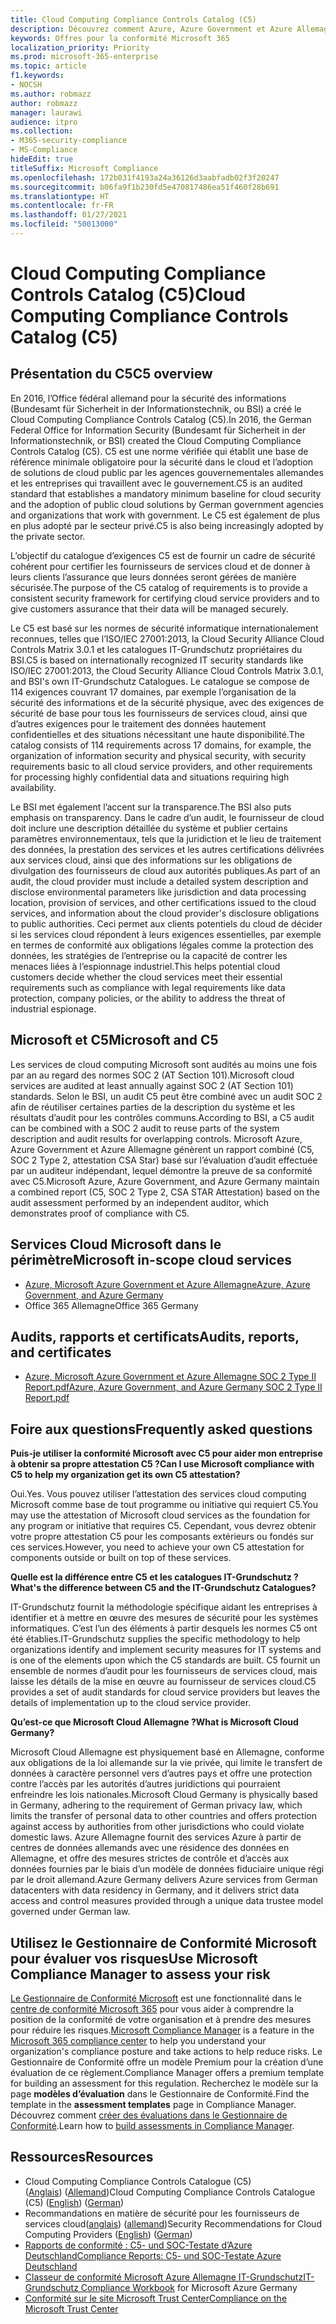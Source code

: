 ```yaml
---
title: Cloud Computing Compliance Controls Catalog (C5)
description: Découvrez comment Azure, Azure Government et Azure Allemagne ont prouvé leur conformité au Cloud Computing Compliance Controls Catalog (C5).
keywords: Offres pour la conformité Microsoft 365
localization_priority: Priority
ms.prod: microsoft-365-enterprise
ms.topic: article
f1.keywords:
- NOCSH
ms.author: robmazz
author: robmazz
manager: laurawi
audience: itpro
ms.collection:
- M365-security-compliance
- MS-Compliance
hideEdit: true
titleSuffix: Microsoft Compliance
ms.openlocfilehash: 172b031f4193a24a36126d3aabfadb02f3f20247
ms.sourcegitcommit: b06fa9f1b230fd5e470817486ea51f460f28b691
ms.translationtype: HT
ms.contentlocale: fr-FR
ms.lasthandoff: 01/27/2021
ms.locfileid: "50013000"
---
```

# <a name="cloud-computing-compliance-controls-catalog-c5"></a><span data-ttu-id="adf4b-104">Cloud Computing Compliance Controls Catalog (C5)</span><span class="sxs-lookup"><span data-stu-id="adf4b-104">Cloud Computing Compliance Controls Catalog (C5)</span></span>

## <a name="c5-overview"></a><span data-ttu-id="adf4b-105">Présentation du C5</span><span class="sxs-lookup"><span data-stu-id="adf4b-105">C5 overview</span></span>

<span data-ttu-id="adf4b-106">En 2016, l’Office fédéral allemand pour la sécurité des informations (Bundesamt für Sicherheit in der Informationstechnik, ou BSI) a créé le Cloud Computing Compliance Controls Catalog (C5).</span><span class="sxs-lookup"><span data-stu-id="adf4b-106">In 2016, the German Federal Office for Information Security (Bundesamt für Sicherheit in der Informationstechnik, or BSI) created the Cloud Computing Compliance Controls Catalog (C5).</span></span> <span data-ttu-id="adf4b-107">C5 est une norme vérifiée qui établit une base de référence minimale obligatoire pour la sécurité dans le cloud et l’adoption de solutions de cloud public par les agences gouvernementales allemandes et les entreprises qui travaillent avec le gouvernement.</span><span class="sxs-lookup"><span data-stu-id="adf4b-107">C5 is an audited standard that establishes a mandatory minimum baseline for cloud security and the adoption of public cloud solutions by German government agencies and organizations that work with government.</span></span> <span data-ttu-id="adf4b-108">Le C5 est également de plus en plus adopté par le secteur privé.</span><span class="sxs-lookup"><span data-stu-id="adf4b-108">C5 is also being increasingly adopted by the private sector.</span></span>

<span data-ttu-id="adf4b-109">L’objectif du catalogue d’exigences C5 est de fournir un cadre de sécurité cohérent pour certifier les fournisseurs de services cloud et de donner à leurs clients l’assurance que leurs données seront gérées de manière sécurisée.</span><span class="sxs-lookup"><span data-stu-id="adf4b-109">The purpose of the C5 catalog of requirements is to provide a consistent security framework for certifying cloud service providers and to give customers assurance that their data will be managed securely.</span></span>

<span data-ttu-id="adf4b-110">Le C5 est basé sur les normes de sécurité informatique internationalement reconnues, telles que l’ISO/IEC 27001:2013, la Cloud Security Alliance Cloud Controls Matrix 3.0.1 et les catalogues IT-Grundschutz propriétaires du BSI.</span><span class="sxs-lookup"><span data-stu-id="adf4b-110">C5 is based on internationally recognized IT security standards like ISO/IEC 27001:2013, the Cloud Security Alliance Cloud Controls Matrix 3.0.1, and BSI's own IT-Grundschutz Catalogues.</span></span> <span data-ttu-id="adf4b-111">Le catalogue se compose de 114 exigences couvrant 17 domaines, par exemple l’organisation de la sécurité des informations et de la sécurité physique, avec des exigences de sécurité de base pour tous les fournisseurs de services cloud, ainsi que d’autres exigences pour le traitement des données hautement confidentielles et des situations nécessitant une haute disponibilité.</span><span class="sxs-lookup"><span data-stu-id="adf4b-111">The catalog consists of 114 requirements across 17 domains, for example, the organization of information security and physical security, with security requirements basic to all cloud service providers, and other requirements for processing highly confidential data and situations requiring high availability.</span></span>

<span data-ttu-id="adf4b-112">Le BSI met également l’accent sur la transparence.</span><span class="sxs-lookup"><span data-stu-id="adf4b-112">The BSI also puts emphasis on transparency.</span></span> <span data-ttu-id="adf4b-113">Dans le cadre d’un audit, le fournisseur de cloud doit inclure une description détaillée du système et publier certains paramètres environnementaux, tels que la juridiction et le lieu de traitement des données, la prestation des services et les autres certifications délivrées aux services cloud, ainsi que des informations sur les obligations de divulgation des fournisseurs de cloud aux autorités publiques.</span><span class="sxs-lookup"><span data-stu-id="adf4b-113">As part of an audit, the cloud provider must include a detailed system description and disclose environmental parameters like jurisdiction and data processing location, provision of services, and other certifications issued to the cloud services, and information about the cloud provider's disclosure obligations to public authorities.</span></span> <span data-ttu-id="adf4b-114">Ceci permet aux clients potentiels du cloud de décider si les services cloud répondent à leurs exigences essentielles, par exemple en termes de conformité aux obligations légales comme la protection des données, les stratégies de l’entreprise ou la capacité de contrer les menaces liées à l’espionnage industriel.</span><span class="sxs-lookup"><span data-stu-id="adf4b-114">This helps potential cloud customers decide whether the cloud services meet their essential requirements such as compliance with legal requirements like data protection, company policies, or the ability to address the threat of industrial espionage.</span></span>

## <a name="microsoft-and-c5"></a><span data-ttu-id="adf4b-115">Microsoft et C5</span><span class="sxs-lookup"><span data-stu-id="adf4b-115">Microsoft and C5</span></span>

<span data-ttu-id="adf4b-116">Les services de cloud computing Microsoft sont audités au moins une fois par an au regard des normes SOC 2 (AT Section 101).</span><span class="sxs-lookup"><span data-stu-id="adf4b-116">Microsoft cloud services are audited at least annually against SOC 2 (AT Section 101) standards.</span></span> <span data-ttu-id="adf4b-117">Selon le BSI, un audit C5 peut être combiné avec un audit SOC 2 afin de réutiliser certaines parties de la description du système et les résultats d’audit pour les contrôles communs.</span><span class="sxs-lookup"><span data-stu-id="adf4b-117">According to BSI, a C5 audit can be combined with a SOC 2 audit to reuse parts of the system description and audit results for overlapping controls.</span></span> <span data-ttu-id="adf4b-118">Microsoft Azure, Azure Government et Azure Allemagne génèrent un rapport combiné (C5, SOC 2 Type 2, attestation CSA Star) basé sur l’évaluation d’audit effectuée par un auditeur indépendant, lequel démontre la preuve de sa conformité avec C5.</span><span class="sxs-lookup"><span data-stu-id="adf4b-118">Microsoft Azure, Azure Government, and Azure Germany maintain a combined report (C5, SOC 2 Type 2, CSA STAR Attestation) based on the audit assessment performed by an independent auditor, which demonstrates proof of compliance with C5.</span></span>

## <a name="microsoft-in-scope-cloud-services"></a><span data-ttu-id="adf4b-119">Services Cloud Microsoft dans le périmètre</span><span class="sxs-lookup"><span data-stu-id="adf4b-119">Microsoft in-scope cloud services</span></span>

- [<span data-ttu-id="adf4b-120">Azure, Microsoft Azure Government et Azure Allemagne</span><span class="sxs-lookup"><span data-stu-id="adf4b-120">Azure, Azure Government, and Azure Germany</span></span>](https://go.microsoft.com/fwlink/p/?linkid=2051569)
- <span data-ttu-id="adf4b-121">Office 365 Allemagne</span><span class="sxs-lookup"><span data-stu-id="adf4b-121">Office 365 Germany</span></span>

## <a name="audits-reports-and-certificates"></a><span data-ttu-id="adf4b-122">Audits, rapports et certificats</span><span class="sxs-lookup"><span data-stu-id="adf4b-122">Audits, reports, and certificates</span></span>

- [<span data-ttu-id="adf4b-123">Azure, Microsoft Azure Government et Azure Allemagne SOC 2 Type II Report.pdf</span><span class="sxs-lookup"><span data-stu-id="adf4b-123">Azure, Azure Government, and Azure Germany SOC 2 Type II Report.pdf</span></span>](https://go.microsoft.com/fwlink/p/?linkid=2093520)

## <a name="frequently-asked-questions"></a><span data-ttu-id="adf4b-124">Foire aux questions</span><span class="sxs-lookup"><span data-stu-id="adf4b-124">Frequently asked questions</span></span>

<span data-ttu-id="adf4b-125">**Puis-je utiliser la conformité Microsoft avec C5 pour aider mon entreprise à obtenir sa propre attestation C5 ?**</span><span class="sxs-lookup"><span data-stu-id="adf4b-125">**Can I use Microsoft compliance with C5 to help my organization get its own C5 attestation?**</span></span>

<span data-ttu-id="adf4b-126">Oui.</span><span class="sxs-lookup"><span data-stu-id="adf4b-126">Yes.</span></span> <span data-ttu-id="adf4b-127">Vous pouvez utiliser l’attestation des services cloud computing Microsoft comme base de tout programme ou initiative qui requiert C5.</span><span class="sxs-lookup"><span data-stu-id="adf4b-127">You may use the attestation of Microsoft cloud services as the foundation for any program or initiative that requires C5.</span></span> <span data-ttu-id="adf4b-128">Cependant, vous devrez obtenir votre propre attestation C5 pour les composants extérieurs ou fondés sur ces services.</span><span class="sxs-lookup"><span data-stu-id="adf4b-128">However, you need to achieve your own C5 attestation for components outside or built on top of these services.</span></span>

<span data-ttu-id="adf4b-129">**Quelle est la différence entre C5 et les catalogues IT-Grundschutz ?**</span><span class="sxs-lookup"><span data-stu-id="adf4b-129">**What's the difference between C5 and the IT-Grundschutz Catalogues?**</span></span>

<span data-ttu-id="adf4b-130">IT-Grundschutz fournit la méthodologie spécifique aidant les entreprises à identifier et à mettre en œuvre des mesures de sécurité pour les systèmes informatiques. C’est l’un des éléments à partir desquels les normes C5 ont été établies.</span><span class="sxs-lookup"><span data-stu-id="adf4b-130">IT-Grundschutz supplies the specific methodology to help organizations identify and implement security measures for IT systems and is one of the elements upon which the C5 standards are built.</span></span> <span data-ttu-id="adf4b-131">C5 fournit un ensemble de normes d’audit pour les fournisseurs de services cloud, mais laisse les détails de la mise en œuvre au fournisseur de services cloud.</span><span class="sxs-lookup"><span data-stu-id="adf4b-131">C5 provides a set of audit standards for cloud service providers but leaves the details of implementation up to the cloud service provider.</span></span>

<span data-ttu-id="adf4b-132">**Qu’est-ce que Microsoft Cloud Allemagne ?**</span><span class="sxs-lookup"><span data-stu-id="adf4b-132">**What is Microsoft Cloud Germany?**</span></span>

<span data-ttu-id="adf4b-133">Microsoft Cloud Allemagne est physiquement basé en Allemagne, conforme aux obligations de la loi allemande sur la vie privée, qui limite le transfert de données à caractère personnel vers d’autres pays et offre une protection contre l’accès par les autorités d’autres juridictions qui pourraient enfreindre les lois nationales.</span><span class="sxs-lookup"><span data-stu-id="adf4b-133">Microsoft Cloud Germany is physically based in Germany, adhering to the requirement of German privacy law, which limits the transfer of personal data to other countries and offers protection against access by authorities from other jurisdictions who could violate domestic laws.</span></span> <span data-ttu-id="adf4b-134">Azure Allemagne fournit des services Azure à partir de centres de données allemands avec une résidence des données en Allemagne, et offre des mesures strictes de contrôle et d’accès aux données fournies par le biais d’un modèle de données fiduciaire unique régi par le droit allemand.</span><span class="sxs-lookup"><span data-stu-id="adf4b-134">Azure Germany delivers Azure services from German datacenters with data residency in Germany, and it delivers strict data access and control measures provided through a unique data trustee model governed under German law.</span></span>

## <a name="use-microsoft-compliance-manager-to-assess-your-risk"></a><span data-ttu-id="adf4b-135">Utilisez le Gestionnaire de Conformité Microsoft pour évaluer vos risques</span><span class="sxs-lookup"><span data-stu-id="adf4b-135">Use Microsoft Compliance Manager to assess your risk</span></span>

<span data-ttu-id="adf4b-136">[Le Gestionnaire de Conformité Microsoft](https://docs.microsoft.com/microsoft-365/compliance/compliance-manager) est une fonctionnalité dans le [centre de conformité Microsoft 365](https://docs.microsoft.com/microsoft-365/compliance/microsoft-365-compliance-center) pour vous aider à comprendre la position de la conformité de votre organisation et à prendre des mesures pour réduire les risques.</span><span class="sxs-lookup"><span data-stu-id="adf4b-136">[Microsoft Compliance Manager](https://docs.microsoft.com/microsoft-365/compliance/compliance-manager) is a feature in the [Microsoft 365 compliance center](https://docs.microsoft.com/microsoft-365/compliance/microsoft-365-compliance-center) to help you understand your organization's compliance posture and take actions to help reduce risks.</span></span> <span data-ttu-id="adf4b-137">Le Gestionnaire de Conformité offre un modèle Premium pour la création d’une évaluation de ce règlement.</span><span class="sxs-lookup"><span data-stu-id="adf4b-137">Compliance Manager offers a premium template for building an assessment for this regulation.</span></span> <span data-ttu-id="adf4b-138">Recherchez le modèle sur la page **modèles d’évaluation** dans le Gestionnaire de Conformité.</span><span class="sxs-lookup"><span data-stu-id="adf4b-138">Find the template in the **assessment templates** page in Compliance Manager.</span></span> <span data-ttu-id="adf4b-139">Découvrez comment [créer des évaluations dans le Gestionnaire de Conformité](https://docs.microsoft.com/microsoft-365/compliance/compliance-manager-assessments).</span><span class="sxs-lookup"><span data-stu-id="adf4b-139">Learn how to [build assessments in Compliance Manager](https://docs.microsoft.com/microsoft-365/compliance/compliance-manager-assessments).</span></span>

## <a name="resources"></a><span data-ttu-id="adf4b-140">Ressources</span><span class="sxs-lookup"><span data-stu-id="adf4b-140">Resources</span></span>

- <span data-ttu-id="adf4b-141">Cloud Computing Compliance Controls Catalogue (C5) ([Anglais](https://www.bsi.bund.de/EN/Topics/CloudComputing/Compliance_Criteria_Catalogue/Compliance_Criteria_Catalogue_node.html)) ([Allemand](https://www.bsi.bund.de/DE/Themen/DigitaleGesellschaft/CloudComputing/Kriterienkatalog/Kriterienkatalog_node.html))</span><span class="sxs-lookup"><span data-stu-id="adf4b-141">Cloud Computing Compliance Controls Catalogue (C5) ([English](https://www.bsi.bund.de/EN/Topics/CloudComputing/Compliance_Criteria_Catalogue/Compliance_Criteria_Catalogue_node.html)) ([German](https://www.bsi.bund.de/DE/Themen/DigitaleGesellschaft/CloudComputing/Kriterienkatalog/Kriterienkatalog_node.html))</span></span>
- <span data-ttu-id="adf4b-142">Recommandations en matière de sécurité pour les fournisseurs de services cloud([anglais](https://www.bsi.bund.de/EN/Topics/CloudComputing/Secure_use_of_cloud_services/Secure_use_cloud_services_node.html)) ([allemand](https://www.bsi.bund.de/DE/Themen/DigitaleGesellschaft/CloudComputing/Sichere_Nutzung_Cloud/Sichere_Nutzung_Cloud_node.html))</span><span class="sxs-lookup"><span data-stu-id="adf4b-142">Security Recommendations for Cloud Computing Providers ([English](https://www.bsi.bund.de/EN/Topics/CloudComputing/Secure_use_of_cloud_services/Secure_use_cloud_services_node.html)) ([German](https://www.bsi.bund.de/DE/Themen/DigitaleGesellschaft/CloudComputing/Sichere_Nutzung_Cloud/Sichere_Nutzung_Cloud_node.html))</span></span>
- [<span data-ttu-id="adf4b-143">Rapports de conformité : C5- und SOC-Testate d’Azure Deutschland</span><span class="sxs-lookup"><span data-stu-id="adf4b-143">Compliance Reports: C5- und SOC-Testate Azure Deutschland</span></span>](https://servicetrust.microsoft.com/ViewPage/MSComplianceGuide?command=Download&downloadType=Document&downloadId=df100ae1-baf9-4785-8a6d-864c0bc5c308&docTab=4ce99610-c9c0-11e7-8c2c-f908a777fa4d_SOC%20%2F%20SSAE%2016%20Reports)
- <span data-ttu-id="adf4b-144">[Classeur de conformité Microsoft Azure Allemagne IT-Grundschutz](https://gallery.technet.microsoft.com/Azure-Germany-IT-fca4afd7)</span><span class="sxs-lookup"><span data-stu-id="adf4b-144">[IT-Grundschutz Compliance Workbook](https://gallery.technet.microsoft.com/Azure-Germany-IT-fca4afd7) for Microsoft Azure Germany</span></span>
- [<span data-ttu-id="adf4b-145">Conformité sur le site Microsoft Trust Center</span><span class="sxs-lookup"><span data-stu-id="adf4b-145">Compliance on the Microsoft Trust Center</span></span>](https://www.microsoft.com/trust-center/compliance/compliance-overview)
